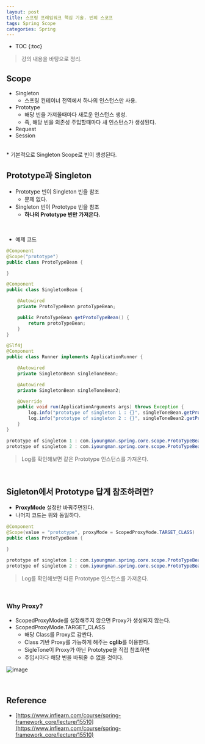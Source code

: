```yaml
---
layout: post
title: 스프링 프레임워크 핵심 기술. 빈의 스코프
tags: Spring Scope
categories: Spring
---
```


* TOC
{:toc}
> 강의 내용을 바탕으로 정리.  

## Scope  
* Singleton
    * 스프링 컨테이너 전역에서 하나의 인스턴스만 사용.  
* Prototype
    * 해당 빈을 가져올때마다 새로운 인스턴스 생성.
    * 즉, 해당 빈을 의존성 주입할때마다 새 인스턴스가 생성된다.
* Request
* Session  
<br>
* 기본적으로 Singleton Scope로 빈이 생성된다.  

<br>

## Prototype과 Singleton
* Prototype 빈이 Singleton 빈을 참조
    * 문제 없다.
* Singleton 빈이 Prototype 빈을 참조
    * **하나의 Prototype 빈만 가져온다.**  
<br>  

* 예제 코드  

```java
@Component
@Scope("prototype")
public class ProtoTypeBean {

}

@Component
public class SingletonBean {

    @Autowired
    private ProtoTypeBean protoTypeBean;

    public ProtoTypeBean getProtoTypeBean() {
        return protoTypeBean;
    }
}

@Slf4j
@Component
public class Runner implements ApplicationRunner {

    @Autowired
    private SingletonBean singleToneBean;

    @Autowired
    private SingletonBean singleToneBean2;

    @Override
    public void run(ApplicationArguments args) throws Exception {
        log.info("prototype of singleton 1 : {}", singleToneBean.getProtoTypeBean());
        log.info("prototype of singleton 2 : {}", singleToneBean2.getProtoTypeBean());
    }
}
```

```java
prototype of singleton 1 : com.iyoungman.spring.core.scope.ProtoTypeBean@17ba57f0
prototype of singleton 2 : com.iyoungman.spring.core.scope.ProtoTypeBean@17ba57f0
```

> Log를 확인해보면 같은 Prototype 인스턴스를 가져온다.

<br>

## Sigleton에서 Prototype 답게 참조하려면?  
* **ProxyMode** 설정만 바꿔주면된다.
* 나머지 코드는 위와 동일하다.

```java
@Component
@Scope(value = "prototype", proxyMode = ScopedProxyMode.TARGET_CLASS)
public class ProtoTypeBean {

}
```

```java
prototype of singleton 1 : com.iyoungman.spring.core.scope.ProtoTypeBean@53ed80d3
prototype of singleton 2 : com.iyoungman.spring.core.scope.ProtoTypeBean@48e8c32a
```

> Log를 확인해보면 다른 Prototype 인스턴스를 가져온다.


<br>  

### Why Proxy?
* ScopedProxyMode를 설정해주지 않으면 Proxy가 생성되지 않는다.
* ScopedProxyMode.TARGET_CLASS
    * 해당 Class를 Proxy로 감싼다.
    * Class 기반 Proxy를 가능하게 해주는 **cglib**를 이용한다.
    * SigleTone이 Proxy가 아닌 Prototype을 직접 참조하면
    * 주입시마다 해당 빈을 바꿔줄 수 없을 것이다.  
  
![image](https://user-images.githubusercontent.com/25604495/82722857-51250780-9d05-11ea-86e0-942202e5a596.png)  

<br>  

## Reference
* [https://www.inflearn.com/course/spring-framework_core/lecture/15510](https://www.inflearn.com/course/spring-framework_core/lecture/15510)
